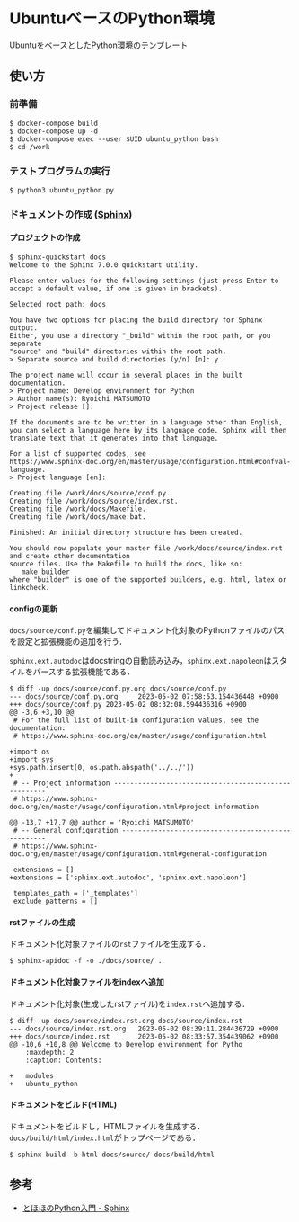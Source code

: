 # UbuntuベースのPython環境

UbuntuをベースとしたPython環境のテンプレート

## 使い方

### 前準備

```
$ docker-compose build
$ docker-compose up -d
$ docker-compose exec --user $UID ubuntu_python bash
$ cd /work
```

### テストプログラムの実行

```
$ python3 ubuntu_python.py
```

### ドキュメントの作成 ([Sphinx](https://www.sphinx-doc.org))

#### プロジェクトの作成

```
$ sphinx-quickstart docs
Welcome to the Sphinx 7.0.0 quickstart utility.

Please enter values for the following settings (just press Enter to
accept a default value, if one is given in brackets).

Selected root path: docs

You have two options for placing the build directory for Sphinx output.
Either, you use a directory "_build" within the root path, or you separate
"source" and "build" directories within the root path.
> Separate source and build directories (y/n) [n]: y

The project name will occur in several places in the built documentation.
> Project name: Develop environment for Python
> Author name(s): Ryoichi MATSUMOTO
> Project release []:

If the documents are to be written in a language other than English,
you can select a language here by its language code. Sphinx will then
translate text that it generates into that language.

For a list of supported codes, see
https://www.sphinx-doc.org/en/master/usage/configuration.html#confval-language.
> Project language [en]:

Creating file /work/docs/source/conf.py.
Creating file /work/docs/source/index.rst.
Creating file /work/docs/Makefile.
Creating file /work/docs/make.bat.

Finished: An initial directory structure has been created.

You should now populate your master file /work/docs/source/index.rst and create other documentation
source files. Use the Makefile to build the docs, like so:
   make builder
where "builder" is one of the supported builders, e.g. html, latex or linkcheck.
```

#### configの更新

``docs/source/conf.py``を編集してドキュメント化対象のPythonファイルのパスを設定と拡張機能の追加を行う．

``sphinx.ext.autodoc``はdocstringの自動読み込み，``sphinx.ext.napoleon``はスタイルをパースする拡張機能である．

```
$ diff -up docs/source/conf.py.org docs/source/conf.py
--- docs/source/conf.py.org     2023-05-02 07:58:53.154436448 +0900
+++ docs/source/conf.py 2023-05-02 08:32:08.594436316 +0900
@@ -3,6 +3,10 @@
 # For the full list of built-in configuration values, see the documentation:
 # https://www.sphinx-doc.org/en/master/usage/configuration.html

+import os
+import sys
+sys.path.insert(0, os.path.abspath('../../'))
+
 # -- Project information -----------------------------------------------------
 # https://www.sphinx-doc.org/en/master/usage/configuration.html#project-information

@@ -13,7 +17,7 @@ author = 'Ryoichi MATSUMOTO'
 # -- General configuration ---------------------------------------------------
 # https://www.sphinx-doc.org/en/master/usage/configuration.html#general-configuration

-extensions = []
+extensions = ['sphinx.ext.autodoc', 'sphinx.ext.napoleon']

 templates_path = ['_templates']
 exclude_patterns = []
```


#### rstファイルの生成

ドキュメント化対象ファイルの``rst``ファイルを生成する．

```
$ sphinx-apidoc -f -o ./docs/source/ .
```

#### ドキュメント化対象ファイルをindexへ追加

ドキュメント化対象(生成したrstファイル)を``index.rst``へ追加する．

```
$ diff -up docs/source/index.rst.org docs/source/index.rst
--- docs/source/index.rst.org   2023-05-02 08:39:11.284436729 +0900
+++ docs/source/index.rst       2023-05-02 08:33:57.354439062 +0900
@@ -10,6 +10,8 @@ Welcome to Develop environment for Pytho
    :maxdepth: 2
    :caption: Contents:

+   modules
+   ubuntu_python
```


#### ドキュメントをビルド(HTML)

ドキュメントをビルドし，HTMLファイルを生成する．  
``docs/build/html/index.html``がトップページである．

```
$ sphinx-build -b html docs/source/ docs/build/html
```

## 参考

* [とほほのPython入門 - Sphinx](https://www.tohoho-web.com/python/sphinx.html)

